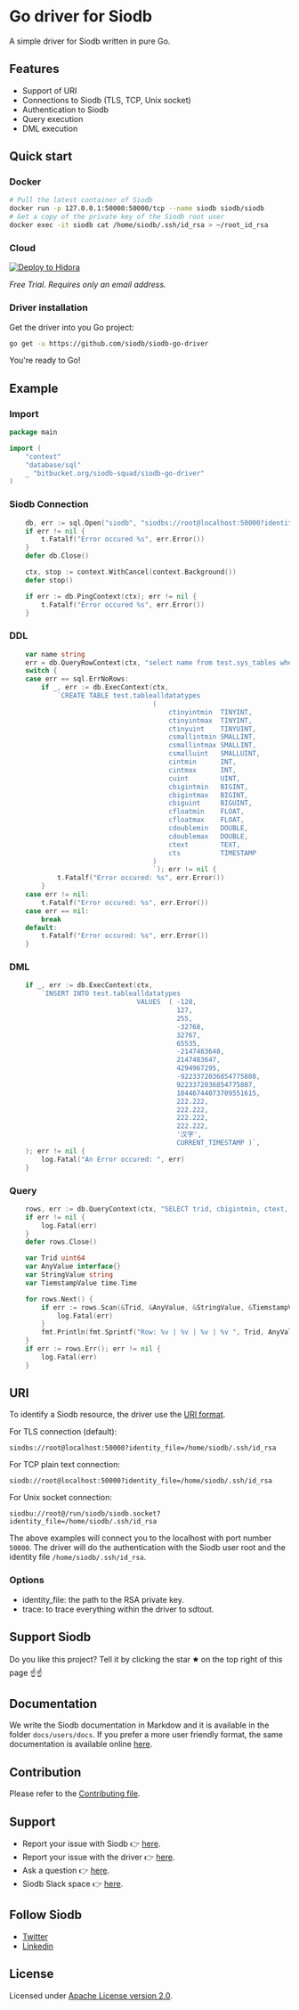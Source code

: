 # Go driver for Siodb

A simple driver for Siodb written in pure Go.

## Features

- Support of URI
- Connections to Siodb (TLS, TCP, Unix socket)
- Authentication to Siodb
- Query execution
- DML execution

## Quick start

### Docker

```bash
# Pull the latest container of Siodb
docker run -p 127.0.0.1:50000:50000/tcp --name siodb siodb/siodb
# Get a copy of the private key of the Siodb root user
docker exec -it siodb cat /home/siodb/.ssh/id_rsa > ~/root_id_rsa
```

### Cloud

[![Deploy to Hidora](https://raw.githubusercontent.com/siodb/siodb-jelastic/master/images/deploy-to-hidora.png)](https://siodb.hidora.com)

*Free Trial. Requires only an email address.*

### Driver installation

Get the driver into you Go project:

```bash
go get -u https://github.com/siodb/siodb-go-driver
```

You're ready to Go!

## Example

### Import

```go
package main

import (
	"context"
	"database/sql"
	_ "bitbucket.org/siodb-squad/siodb-go-driver"
)
```

### Siodb Connection

```go
	db, err := sql.Open("siodb", "siodbs://root@localhost:50000?identity_file=/home/nico/root_id_rsa")
	if err != nil {
		t.Fatalf("Error occured %s", err.Error())
	}
	defer db.Close()

	ctx, stop := context.WithCancel(context.Background())
	defer stop()

	if err := db.PingContext(ctx); err != nil {
		t.Fatalf("Error occured %s", err.Error())
	}
```

### DDL

```go
	var name string
	err = db.QueryRowContext(ctx, "select name from test.sys_tables where name = 'TABLEALLDATATYPES'").Scan(&name)
	switch {
	case err == sql.ErrNoRows:
		if _, err := db.ExecContext(ctx,
			`CREATE TABLE test.tablealldatatypes
						            (
						            	ctinyintmin  TINYINT,
						            	ctinyintmax  TINYINT,
			    		            	ctinyuint    TINYUINT,
						            	csmallintmin SMALLINT,
						            	csmallintmax SMALLINT,
						            	csmalluint   SMALLUINT,
						            	cintmin      INT,
						            	cintmax      INT,
						            	cuint        UINT,
						            	cbigintmin   BIGINT,
						            	cbigintmax   BIGINT,
						            	cbiguint     BIGUINT,
						            	cfloatmin    FLOAT,
						            	cfloatmax    FLOAT,
						            	cdoublemin   DOUBLE,
						            	cdoublemax   DOUBLE,
						            	ctext        TEXT,
						            	cts          TIMESTAMP
						            )
						            `); err != nil {
			t.Fatalf("Error occured: %s", err.Error())
		}
	case err != nil:
		t.Fatalf("Error occured: %s", err.Error())
	case err == nil:
		break
	default:
		t.Fatalf("Error occured: %s", err.Error())
	}
```

### DML

```go
	if _, err := db.ExecContext(ctx,
		`INSERT INTO test.tablealldatatypes
	                            VALUES  ( -128,
	                            		  127,
	                            		  255,
	                            		  -32768,
	                            		  32767,
	                            		  65535,
	                            		  -2147483648,
	                            		  2147483647,
	                            		  4294967295,
	                            		  -9223372036854775808,
	                            		  9223372036854775807,
	                            		  18446744073709551615,
	                            		  222.222,
	                            		  222.222,
	                            		  222.222,
	                            		  222.222,
	                            		  '汉字',
	                            		  CURRENT_TIMESTAMP )`,
	); err != nil {
		log.Fatal("An Error occured: ", err)
	}
```

### Query

```go
	rows, err := db.QueryContext(ctx, "SELECT trid, cbigintmin, ctext, cts FROM test.tablealldatatypes")
	if err != nil {
		log.Fatal(err)
	}
	defer rows.Close()

	var Trid uint64
	var AnyValue interface{}
	var StringValue string
	var TiemstampValue time.Time

	for rows.Next() {
		if err := rows.Scan(&Trid, &AnyValue, &StringValue, &TiemstampValue); err != nil {
			log.Fatal(err)
		}
		fmt.Println(fmt.Sprintf("Row: %v | %v | %v | %v ", Trid, AnyValue, StringValue, TiemstampValue))
	}
	if err := rows.Err(); err != nil {
		log.Fatal(err)
	}
```

## URI

To identify a Siodb resource, the driver use the
[URI format](https://en.wikipedia.org/wiki/Uniform_Resource_Identifier).

For TLS connection (default):

```
siodbs://root@localhost:50000?identity_file=/home/siodb/.ssh/id_rsa
```

For TCP plain text connection:

```
siodb://root@localhost:50000?identity_file=/home/siodb/.ssh/id_rsa
```

For Unix socket connection:

```
siodbu://root@/run/siodb/siodb.socket?identity_file=/home/siodb/.ssh/id_rsa
```

The above examples will connect you to the localhost with port number `50000`.
The driver will do the authentication with the Siodb user root and the identity file `/home/siodb/.ssh/id_rsa`.

### Options

- identity_file: the path to the RSA private key.
- trace: to trace everything within the driver to sdtout.

## Support Siodb

Do you like this project? Tell it by clicking the star 🟊 on the top right of this page ☝☝

## Documentation

We write the Siodb documentation in Markdow and it is available in the folder `docs/users/docs`.
If you prefer a more user friendly format, the same documentation is
available online [here]( https://docs.siodb.io).

## Contribution

Please refer to the [Contributing file](CONTRIBUTING.md).

## Support

- Report your issue with Siodb 👉 [here](https://github.com/siodb/siodb/issues/new).
- Report your issue with the driver 👉 [here](https://github.com/siodb/siodb-go-driver/issues/new).
- Ask a question 👉 [here](https://stackoverflow.com/questions/tagged/siodb).
- Siodb Slack space 👉 [here](https://join.slack.com/t/siodb-squad/shared_invite/zt-e766wbf9-IfH9WiGlUpmRYlwCI_28ng).

## Follow Siodb

- [Twitter](https://twitter.com/Sio_db)
- [Linkedin](https://www.linkedin.com/company/siodb)

## License

Licensed under [Apache License version 2.0](https://www.apache.org/licenses/LICENSE-2.0).

